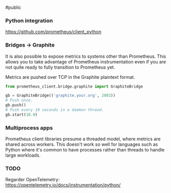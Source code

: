 #public 

### Python integration

https://github.com/prometheus/client_python


### Bridges → Graphite

It is also possible to expose metrics to systems other than Prometheus. This allows you to take advantage of Prometheus instrumentation even if you are not quite ready to fully transition to Prometheus yet.

Metrics are pushed over TCP in the Graphite plaintext format.

```python
from prometheus_client.bridge.graphite import GraphiteBridge

gb = GraphiteBridge(('graphite.your.org', 2003))
# Push once.
gb.push()
# Push every 10 seconds in a daemon thread.
gb.start(10.0)
```

### Multiprocess apps

Prometheus client libraries presume a threaded model, where metrics are shared across workers. This doesn't work so well for languages such as Python where it's common to have processes rather than threads to handle large workloads.

### TODO

Regarder OpenTelemetry: https://opentelemetry.io/docs/instrumentation/python/
